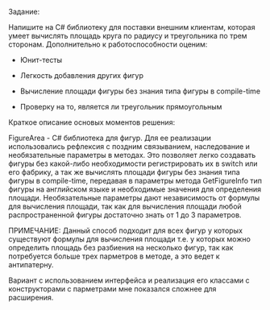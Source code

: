 
Задание:

Напишите на C# библиотеку для поставки внешним клиентам, которая умеет вычислять площадь круга по радиусу и треугольника по трем сторонам. Дополнительно к работоспособности оценим:

- Юнит-тесты

- Легкость добавления других фигур

- Вычисление площади фигуры без знания типа фигуры в compile-time

- Проверку на то, является ли треугольник прямоугольным 

Краткое описание основых моментов решения:

FigureArea - C# библиотека для фигур. Для ее реализации использовались рефлексия с поздним связыванием, наследование и необязательные параметры в методах. Это позволяет легко создавать фигуры без какой-либо необходимости регистрировать их в switch или его фабрику, а так же вычислять площади фигуры без знания типа фигуры в compile-time, передавая в параметры метода GetFigureInfo тип фигуры на английском языке и необходимые значения для определения площади. Необязательные параметры дают независимость от формулы для вычисления площади, так как для вычисления площади любой распространенной фигуры достаточно знать от 1 до 3 параметров.

ПРИМЕЧАНИЕ: Данный способ подходит для всех фигур у которых существуют формулы для вычисления площади т.е. у которых можно определить площадь без разбиения на несколько фигур, так как потребуется больше трех парметров в методе, а это ведет к антипатерну. 

Вариант с использованием интерфейса и реализация его классами с конструкторами с парметрами мне показался сложнее для расширения.
